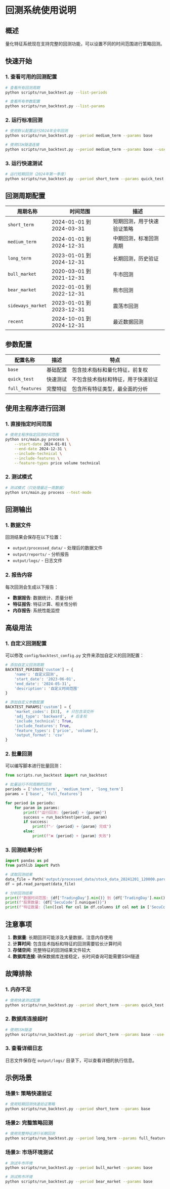 # 回测系统使用说明

## 概述

量化特征系统现在支持完整的回测功能，可以设置不同的时间范围进行策略回测。

## 快速开始

### 1. 查看可用的回测配置

```bash
# 查看所有回测周期
python scripts/run_backtest.py --list-periods

# 查看所有参数配置
python scripts/run_backtest.py --list-params
```

### 2. 运行标准回测

```bash
# 使用默认配置运行2024年全年回测
python scripts/run_backtest.py --period medium_term --params base

# 使用SSH隧道连接
python scripts/run_backtest.py --period medium_term --params base --use-ssh-tunnel
```

### 3. 运行快速测试

```bash
# 运行短期回测（2024年第一季度）
python scripts/run_backtest.py --period short_term --params quick_test
```

## 回测周期配置

| 周期名称 | 时间范围 | 描述 |
|---------|---------|------|
| `short_term` | 2024-01-01 到 2024-03-31 | 短期回测，用于快速验证策略 |
| `medium_term` | 2024-01-01 到 2024-12-31 | 中期回测，标准回测周期 |
| `long_term` | 2023-01-01 到 2024-12-31 | 长期回测，历史验证 |
| `bull_market` | 2020-03-01 到 2021-12-31 | 牛市回测 |
| `bear_market` | 2022-01-01 到 2022-12-31 | 熊市回测 |
| `sideways_market` | 2023-01-01 到 2023-12-31 | 震荡市回测 |
| `recent` | 2024-10-01 到 2024-12-31 | 最近数据回测 |

## 参数配置

| 配置名称 | 描述 | 特点 |
|---------|------|------|
| `base` | 基础配置 | 包含技术指标和量化特征，前复权 |
| `quick_test` | 快速测试 | 不包含技术指标和特征，用于快速验证 |
| `full_features` | 完整特征 | 包含所有特征类型，最全面的分析 |

## 使用主程序进行回测

### 1. 直接指定时间范围

```bash
# 使用主程序指定回测时间范围
python src/main.py process \
    --start-date 2024-01-01 \
    --end-date 2024-12-31 \
    --include-technical \
    --include-features \
    --feature-types price volume technical
```

### 2. 测试模式

```bash
# 测试模式（只处理最近一周数据）
python src/main.py process --test-mode
```

## 回测输出

### 1. 数据文件

回测结果会保存在以下位置：
- `output/processed_data/` - 处理后的数据文件
- `output/reports/` - 分析报告
- `output/logs/` - 日志文件

### 2. 报告内容

每次回测会生成以下报告：
- **数据报告**: 数据统计、质量分析
- **特征报告**: 特征计算、相关性分析
- **内存报告**: 系统性能监控

## 高级用法

### 1. 自定义回测配置

可以修改 `config/backtest_config.py` 文件来添加自定义的回测配置：

```python
# 添加自定义回测周期
BACKTEST_PERIODS['custom'] = {
    'name': '自定义回测',
    'start_date': '2023-06-01',
    'end_date': '2024-05-31',
    'description': '自定义时间范围'
}

# 添加自定义参数配置
BACKTEST_PARAMS['custom'] = {
    'market_codes': [83],  # 只包含深交所
    'adj_type': 'backward',  # 后复权
    'include_technical': True,
    'include_features': True,
    'feature_types': ['price', 'volume'],
    'output_format': 'csv'
}
```

### 2. 批量回测

可以编写脚本进行批量回测：

```python
from scripts.run_backtest import run_backtest

# 批量运行不同周期的回测
periods = ['short_term', 'medium_term', 'long_term']
params = ['base', 'full_features']

for period in periods:
    for param in params:
        print(f"运行回测: {period} + {param}")
        success = run_backtest(period, param)
        if success:
            print(f"✅ {period} + {param} 完成")
        else:
            print(f"❌ {period} + {param} 失败")
```

### 3. 回测结果分析

```python
import pandas as pd
from pathlib import Path

# 读取回测结果
data_file = Path('output/processed_data/stock_data_20241201_120000.parquet')
df = pd.read_parquet(data_file)

# 分析回测结果
print(f"数据时间范围: {df['TradingDay'].min()} 到 {df['TradingDay'].max()}")
print(f"股票数量: {df['SecuCode'].nunique()}")
print(f"特征数量: {len([col for col in df.columns if col not in ['SecuCode', 'TradingDay']])}")
```

## 注意事项

1. **数据量**: 长期回测可能涉及大量数据，注意内存使用
2. **计算时间**: 包含技术指标和特征的回测需要较长计算时间
3. **存储空间**: 完整特征的回测结果文件较大
4. **数据库连接**: 确保数据库连接稳定，长时间查询可能需要SSH隧道

## 故障排除

### 1. 内存不足

```bash
# 使用快速测试配置
python scripts/run_backtest.py --period short_term --params quick_test
```

### 2. 数据库连接超时

```bash
# 使用SSH隧道
python scripts/run_backtest.py --period short_term --params base --use-ssh-tunnel
```

### 3. 查看详细日志

日志文件保存在 `output/logs/` 目录下，可以查看详细的执行信息。

## 示例场景

### 场景1: 策略快速验证

```bash
# 使用短期回测快速验证策略
python scripts/run_backtest.py --period short_term --params base
```

### 场景2: 完整策略回测

```bash
# 使用完整特征进行长期回测
python scripts/run_backtest.py --period long_term --params full_features
```

### 场景3: 市场环境测试

```bash
# 测试牛市环境
python scripts/run_backtest.py --period bull_market --params base

# 测试熊市环境
python scripts/run_backtest.py --period bear_market --params base
``` 